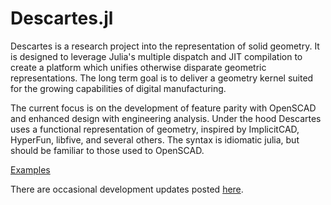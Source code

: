 # Descartes.jl

Descartes is a research project into the representation of solid geometry. It is designed to leverage Julia's multiple dispatch and JIT compilation to create a platform which unifies otherwise disparate geometric representations. The long term goal is to deliver a geometry kernel suited for the growing capabilities of digital manufacturing.

The current focus is on the development of feature parity with OpenSCAD and enhanced design with engineering analysis. Under the hood Descartes uses a functional representation of geometry, inspired by ImplicitCAD, HyperFun, libfive, and several others. The syntax is idiomatic julia, but should be familiar to those used to OpenSCAD.

[Examples](https://github.com/juliageoemtry/Descartes.jl/tree/master/examples)

There are occasional development updates posted [here](https://sjkellyorg.wordpress.com/category/solid-modeling/).
